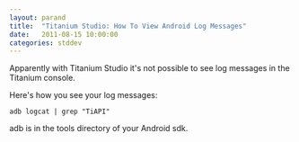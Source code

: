```yaml
---
layout: parand
title:  "Titanium Studio: How To View Android Log Messages"
date:   2011-08-15 10:00:00
categories: stddev
---
```

Apparently with Titanium Studio it's not possible to see log messages in the Titanium console.

Here's how you see your log messages:
    
    
    adb logcat | grep "TiAPI"
    

adb is in the tools directory of your Android sdk.
